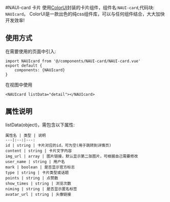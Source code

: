 #NAUI-card 卡片
使用[ColorUI](https://www.color-ui.com/)封装的卡片组件，组件名:`NAUI-card`,代码块: `NAUIcard`。
ColorUI是一款出色的纯css组件库，可以与任何组件结合，大大加快开发效率!

## 使用方式

在需要使用的页面中引入:

```
import NAUIcard from '@/components/NAUI-card/NAUI-card.vue'
export default {
    components: {NAUIcard}
}
```

在视图中使用

```
<NAUIcard listData="detail"></NAUIcard>
```

## 属性说明

listData(object)，需包含以下属性:

```
属性名 | 类型 | 说明
---|:--:|---:
id | string | 卡片对应的id，可为空(用于跳转到详情页)
content | string | 卡片文字内容
img_url | array | 图片链接，默认显示第二张图片，可根据自己需要修改
user_name | string | 用户名
mark | boolean | 是否显示官方标志
type | string | 卡片类型或话题
points | string | 点赞数
show_times | string | 浏览次数
niming | string | 是否显示匿名标签
avatar_url | string | 头像链接
```
